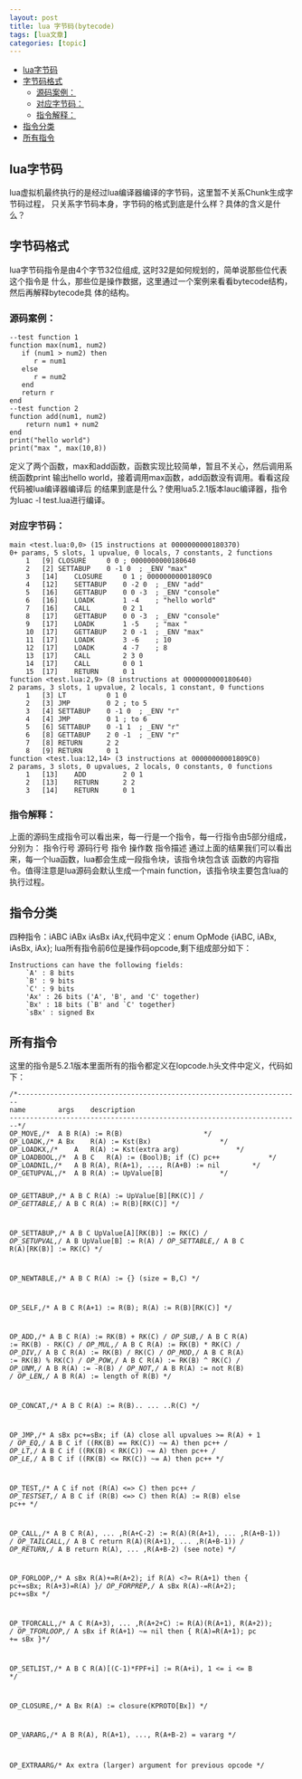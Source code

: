```yaml
---
layout: post
title: lua 字节码(bytecode) 
tags: [lua文章]
categories: [topic]
---
```

<ul id="markdown-toc">
  <li><a href="#lua字节码" id="markdown-toc-lua字节码">lua字节码</a></li>
  <li><a href="#字节码格式" id="markdown-toc-字节码格式">字节码格式</a>    <ul>
      <li><a href="#源码案例" id="markdown-toc-源码案例">源码案例：</a></li>
      <li><a href="#对应字节码" id="markdown-toc-对应字节码">对应字节码：</a></li>
      <li><a href="#指令解释" id="markdown-toc-指令解释">指令解释：</a></li>
    </ul>
  </li>
  <li><a href="#指令分类" id="markdown-toc-指令分类">指令分类</a></li>
  <li><a href="#所有指令" id="markdown-toc-所有指令">所有指令</a></li>
</ul>

<h2 id="lua字节码">lua字节码</h2>

<p>lua虚拟机最终执行的是经过lua编译器编译的字节码，这里暂不关系Chunk生成字节码过程，
只关系字节码本身，字节码的格式到底是什么样？具体的含义是什么？</p>

<h2 id="字节码格式">字节码格式</h2>

<p>lua字节码指令是由4个字节32位组成, 这时32是如何规划的，简单说那些位代表这个指令是
什么，那些位是操作数据，这里通过一个案例来看看bytecode结构，然后再解释bytecode具
体的结构。</p>

<h3 id="源码案例">源码案例：</h3>

<div class="highlighter-rouge"><div class="highlight"><pre class="highlight"><code>--test function 1
function max(num1, num2)
   if (num1 &gt; num2) then
	  r = num1
   else
	  r = num2
   end
   return r
end
--test function 2
function add(num1, num2)
	return num1 + num2
end
print(&#34;hello world&#34;)
print(&#34;max &#34;, max(10,8))
</code></pre></div></div>

<p>定义了两个函数，max和add函数，函数实现比较简单，暂且不关心，然后调用系统函数print
输出hello world，接着调用max函数，add函数没有调用。看看这段代码被lua编译器编译后
的结果到底是什么？使用lua5.2.1版本lauc编译器，指令为luac -l test.lua进行编译。</p>

<h3 id="对应字节码">对应字节码：</h3>

<div class="highlighter-rouge"><div class="highlight"><pre class="highlight"><code>main &lt;test.lua:0,0&gt; (15 instructions at 0000000000180370)
0+ params, 5 slots, 1 upvalue, 0 locals, 7 constants, 2 functions
	1	[9]	CLOSURE  	0 0	; 0000000000180640
	2	[2]	SETTABUP 	0 -1 0	; _ENV &#34;max&#34;
	3	[14]	CLOSURE  	0 1	; 00000000001809C0
	4	[12]	SETTABUP 	0 -2 0	; _ENV &#34;add&#34;
	5	[16]	GETTABUP 	0 0 -3	; _ENV &#34;console&#34;
	6	[16]	LOADK    	1 -4	; &#34;hello world&#34;
	7	[16]	CALL     	0 2 1
	8	[17]	GETTABUP 	0 0 -3	; _ENV &#34;console&#34;
	9	[17]	LOADK    	1 -5	; &#34;max &#34;
	10	[17]	GETTABUP 	2 0 -1	; _ENV &#34;max&#34;
	11	[17]	LOADK    	3 -6	; 10
	12	[17]	LOADK    	4 -7	; 8
	13	[17]	CALL     	2 3 0
	14	[17]	CALL     	0 0 1
	15	[17]	RETURN   	0 1
function &lt;test.lua:2,9&gt; (8 instructions at 0000000000180640)
2 params, 3 slots, 1 upvalue, 2 locals, 1 constant, 0 functions
	1	[3]	LT       	0 1 0
	2	[3]	JMP      	0 2	; to 5
	3	[4]	SETTABUP 	0 -1 0	; _ENV &#34;r&#34;
	4	[4]	JMP      	0 1	; to 6
	5	[6]	SETTABUP 	0 -1 1	; _ENV &#34;r&#34;
	6	[8]	GETTABUP 	2 0 -1	; _ENV &#34;r&#34;
	7	[8]	RETURN   	2 2
	8	[9]	RETURN   	0 1
function &lt;test.lua:12,14&gt; (3 instructions at 00000000001809C0)
2 params, 3 slots, 0 upvalues, 2 locals, 0 constants, 0 functions
	1	[13]	ADD      	2 0 1
	2	[13]	RETURN   	2 2
	3	[14]	RETURN   	0 1
</code></pre></div></div>

<h3 id="指令解释">指令解释：</h3>

<p>上面的源码生成指令可以看出来，每一行是一个指令，每一行指令由5部分组成，分别为：
	指令行号	源码行号	指令	操作数		指令描述
通过上面的结果我们可以看出来，每一个lua函数，lua都会生成一段指令块，该指令块包含该
函数的内容指令。值得注意是lua源码会默认生成一个main function，该指令块主要包含lua的
执行过程。</p>

<h2 id="指令分类">指令分类</h2>

<p>四种指令：iABC	iABx	iAsBx	iAx,代码中定义：enum OpMode {iABC, iABx, iAsBx, iAx};
lua所有指令前6位是操作码opcode,剩下组成部分如下：</p>

<div class="highlighter-rouge"><div class="highlight"><pre class="highlight"><code>Instructions can have the following fields:
	`A&#39; : 8 bits
	`B&#39; : 9 bits
	`C&#39; : 9 bits
	&#39;Ax&#39; : 26 bits (&#39;A&#39;, &#39;B&#39;, and &#39;C&#39; together)
	`Bx&#39; : 18 bits (`B&#39; and `C&#39; together)
	`sBx&#39; : signed Bx
</code></pre></div></div>

<h2 id="所有指令">所有指令</h2>

<p>这里的指令是5.2.1版本里面所有的指令都定义在lopcode.h头文件中定义，代码如下：</p>

<div class="highlighter-rouge"><div class="highlight"><pre class="highlight"><code>/*----------------------------------------------------------------------
name		args	description
------------------------------------------------------------------------*/
OP_MOVE,/*	A B	R(A) := R(B)					*/
OP_LOADK,/*	A Bx	R(A) := Kst(Bx)					*/
OP_LOADKX,/*	A 	R(A) := Kst(extra arg)				*/
OP_LOADBOOL,/*	A B C	R(A) := (Bool)B; if (C) pc++			*/
OP_LOADNIL,/*	A B	R(A), R(A+1), ..., R(A+B) := nil		*/
OP_GETUPVAL,/*	A B	R(A) := UpValue[B]				*/

OP_GETTABUP,/*	A B C	R(A) := UpValue[B][RK(C)]			*/
OP_GETTABLE,/*	A B C	R(A) := R(B)[RK(C)]				*/

OP_SETTABUP,/*	A B C	UpValue[A][RK(B)] := RK(C)			*/
OP_SETUPVAL,/*	A B	UpValue[B] := R(A)				*/
OP_SETTABLE,/*	A B C	R(A)[RK(B)] := RK(C)				*/

OP_NEWTABLE,/*	A B C	R(A) := {} (size = B,C)				*/

OP_SELF,/*	A B C	R(A+1) := R(B); R(A) := R(B)[RK(C)]		*/

OP_ADD,/*	A B C	R(A) := RK(B) + RK(C)				*/
OP_SUB,/*	A B C	R(A) := RK(B) - RK(C)				*/
OP_MUL,/*	A B C	R(A) := RK(B) * RK(C)				*/
OP_DIV,/*	A B C	R(A) := RK(B) / RK(C)				*/
OP_MOD,/*	A B C	R(A) := RK(B) % RK(C)				*/
OP_POW,/*	A B C	R(A) := RK(B) ^ RK(C)				*/
OP_UNM,/*	A B	R(A) := -R(B)					*/
OP_NOT,/*	A B	R(A) := not R(B)				*/
OP_LEN,/*	A B	R(A) := length of R(B)				*/

OP_CONCAT,/*	A B C	R(A) := R(B).. ... ..R(C)			*/

OP_JMP,/*	A sBx	pc+=sBx; if (A) close all upvalues &gt;= R(A) + 1	*/
OP_EQ,/*	A B C	if ((RK(B) == RK(C)) ~= A) then pc++		*/
OP_LT,/*	A B C	if ((RK(B) &lt;  RK(C)) ~= A) then pc++		*/
OP_LE,/*	A B C	if ((RK(B) &lt;= RK(C)) ~= A) then pc++		*/

OP_TEST,/*	A C	if not (R(A) &lt;=&gt; C) then pc++			*/
OP_TESTSET,/*	A B C	if (R(B) &lt;=&gt; C) then R(A) := R(B) else pc++	*/

OP_CALL,/*	A B C	R(A), ... ,R(A+C-2) := R(A)(R(A+1), ... ,R(A+B-1)) */
OP_TAILCALL,/*	A B C	return R(A)(R(A+1), ... ,R(A+B-1))		*/
OP_RETURN,/*	A B	return R(A), ... ,R(A+B-2)	(see note)	*/

OP_FORLOOP,/*	A sBx	R(A)+=R(A+2);
			if R(A) &lt;?= R(A+1) then { pc+=sBx; R(A+3)=R(A) }*/
OP_FORPREP,/*	A sBx	R(A)-=R(A+2); pc+=sBx				*/

OP_TFORCALL,/*	A C	R(A+3), ... ,R(A+2+C) := R(A)(R(A+1), R(A+2));	*/
OP_TFORLOOP,/*	A sBx	if R(A+1) ~= nil then { R(A)=R(A+1); pc += sBx }*/

OP_SETLIST,/*	A B C	R(A)[(C-1)*FPF+i] := R(A+i), 1 &lt;= i &lt;= B	*/

OP_CLOSURE,/*	A Bx	R(A) := closure(KPROTO[Bx])			*/

OP_VARARG,/*	A B	R(A), R(A+1), ..., R(A+B-2) = vararg		*/

OP_EXTRAARG/*	Ax	extra (larger) argument for previous opcode	*/
</code></pre></div></div>